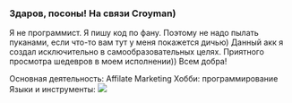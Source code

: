 ### Здаров, посоны! На связи Croyman)

Я не программист. Я пишу код по фану. Поэтому не надо пылать пуканами, если что-то вам тут у меня покажется дичью) Данный акк я создал исключительно в самообразовательных целях. Приятного просмотра шедевров в моем исполнении)) Всем добра!

Основная деятельность: Affilate Marketing
Хобби: программирование
Языки и инструменты:
<img src="https://cdn.jsdelivr.net/gh/devicons/devicon/icons/php/php-original.svg" />

<!--
**croyman/croyman** is a ✨ _special_ ✨ repository because its `README.md` (this file) appears on your GitHub profile.

Here are some ideas to get you started:

- 🔭 I’m currently working on ...
- 🌱 I’m currently learning ...
- 👯 I’m looking to collaborate on ...
- 🤔 I’m looking for help with ...
- 💬 Ask me about ...
- 📫 How to reach me: ...
- 😄 Pronouns: ...
- ⚡ Fun fact: ...
-->
